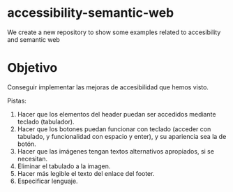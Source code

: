 # accessibility-semantic-web
We create a new repository to show some examples related to accesibility and semantic web


# Objetivo
Conseguir implementar las mejoras de accesibilidad que hemos visto.

Pistas:

1. Hacer que los elementos del header puedan ser accedidos mediante teclado (tabulador).
2. Hacer que los botones puedan funcionar con teclado (acceder con tabulado, y funcionalidad con espacio y enter), y su apariencia sea la de botón. 
3. Hacer que las imágenes tengan textos alternativos apropiados, si se necesitan.
4. Eliminar el tabulado a la imagen.
5. Hacer más legible el texto del enlace del footer.
6. Especificar lenguaje.